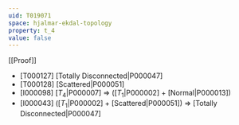 ```yaml
---
uid: T019071
space: hjalmar-ekdal-topology
property: t_4
value: false
---
```

[[Proof]]

* [T000127] [Totally Disconnected|P000047]
* [T000128] [Scattered|P000051]
* [I000098] [$T_4$|P000007] => ([$T_1$|P000002] + [Normal|P000013])
* [I000043] ([$T_1$|P000002] + [Scattered|P000051]) => [Totally Disconnected|P000047]

